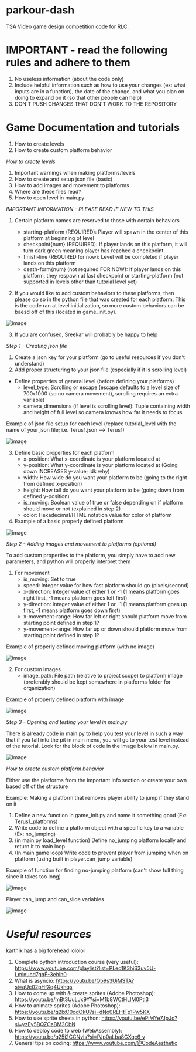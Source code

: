 # parkour-dash
TSA Video game design competition code for RLC.

# IMPORTANT - read the following rules and adhere to them

1) No useless information (about the code only)
2) Include helpful information such as how to use your changes (ex: what inputs are in a function), the date of the change, and what you plan on doing to expand on it (so that other people can help)
3) DON'T PUSH CHANGES THAT DON'T WORK TO THE REPOSITORY

# Game Documentation and tutorials

1) How to create levels
2) How to create custom platform behavior

*How to create levels*

1) Important warnings when making platforms/levels
2) How to create and setup json file (basic)
3) How to add images and movement to platforms
4) Where are these files read?
5) How to open level in main.py

*IMPORTANT INFORMATION - PLEASE READ IF NEW TO THIS*

1) Certain platform names are reserved to those with certain behaviors
    - starting-platform (REQUIRED): Player will spawn in the center of this platform at beginning of level
    - checkpoint{num} (REQUIRED): If player lands on this platform, it will turn dark green meaning player has reached a checkpoint
    - finish-line (REQUIRED for now): Level will be completed if player lands on this platform
    - death-form{num} (not required FOR NOW): If player lands on this platform, they respawn at last checkpoint or starting-platform (not supported in levels other than tutorial level yet)

2) If you would like to add custom behaviors to these platforms, then please do so in the python file that was created for each platform. This is the code ran at level initialization, so more custom behaviors can be baesd off of this (located in game_init.py).
 
![image](https://github.com/user-attachments/assets/e7f63945-6c23-4f44-8024-241736217825)

3) If you are confused, Sreekar will probably be happy to help



*Step 1 - Creating json file*

1) Create a json key for your platform (go to useful resources if you don't understand)
2) Add proper structuring to your json file (especially if it is scrolling level)
  - Define properties of general level (before defining your platforms)
    - level_type: Scrolling or escape (escape defaults to a level size of 700x1000 (so no camera movement), scrolling requires an extra variable)
    - camera_dimensions (if level is scrolling level): Tuple containing width and height of full level so camera knows how far it needs to focus

Example of json file setup for each level (replace tutorial_level with the name of your json file; i.e. Terus1.json --> Terus1)

![image](https://github.com/user-attachments/assets/798adc0c-95c5-40e4-adce-4e3df168cd93)

3) Define basic properties for each platform
    - x-position: What x-coordinate is your platform located at
    - y-position: What y-coordinate is your platform located at (Going down INCREASES y-value; idk why)
    - width: How wide do you want your platform to be (going to the right from defined x-position)
    - height: How tall do you want your platform to be (going down from defined y-position)
    - is_moving: Boolean value of true or false depending on if platform should move or not (explained in step 2)
    - color: Hexadecimal/HTML notation value for color of platform
4) Example of a basic properly defined platform

![image](https://github.com/user-attachments/assets/878f5a57-505d-427f-ba01-bf4d6a3eef81)

*Step 2 - Adding images and movement to platforms (optional)*

To add custom properties to the platform, you simply have to add new parameters, and python will properly interpret them

1) For movement
    - is_moving: Set to true
    - speed: Integer value for how fast platform should go (pixels/second)
    - x-direction: Integer value of either 1 or -1 (1 means platform goes right first, -1 means platform goes left first)
    - y-direction: Integer value of either 1 or -1 (1 means platform goes up first, -1 means platform goes down first)
    - x-movement-range: How far left or right should platform move from starting point defined in step 1?
    - y-movement-range: How far up or down should platform move from starting point defined in step 1?

Example of properly defined moving platform (with no image)

![image](https://github.com/user-attachments/assets/216d5d78-d99b-4a21-8d5c-ae640aca5928)

2) For custom images
    - image_path: File path (relative to project scope) to platform image (preferably should be kept somewhere in platforms folder for       organization)

Example of properly defined platform with image

![image](https://github.com/user-attachments/assets/f43ebf35-eccb-480e-aa1a-99fd6e082e00)

*Step 3 - Opening and testing your level in main.py*

There is already code in main.py to help you test your level in such a way that if you fall into the pit in main menu, you will go to your test level instead of the tutorial. Look for the block of code in the image below in main.py.

![image](https://github.com/user-attachments/assets/8a9c1686-80c1-41b8-90ff-36815ad252fb)

*How to create custom platform behavior*

Either use the platforms from the important info section or create your own based off of the structure

Example: Making a platform that removes player ability to jump if they stand on it

1) Define a new function in game_init.py and name it something good (Ex: Terus1_platforms)
2) Write code to define a platform object with a specific key to a variable (Ex: no_jumping)
3) (in main.py load_level function) Define no_jumping platform locally and return it to main loop
4) (In main game loop) Write code to prevent player from jumping when on platform (using built in player.can_jump variable)

Example of function for finding no-jumping platform (can't show full thing since it takes too long)

![image](https://github.com/user-attachments/assets/77a9f1f3-6fa3-4f1e-8af6-28487ccd4aac)

Player can_jump and can_slide variables

![image](https://github.com/user-attachments/assets/537da5bd-f214-4ec9-b376-55c8d6bcef99)

# *Useful resources*

karthik has a big forehead lololol
1) Complete python introduction course (very useful): https://www.youtube.com/playlist?list=PLeo1K3hjS3uv5U-Lmlnucd7gqF-3ehIh0
2) What is asyncio: https://youtu.be/Qb9s3UiMSTA?si=aUc02pHfXq4Ukhqs
3) How to come up with & create sprites (Adobe Photoshop): https://youtu.be/mBt3UuLJx9Y?si=M1b8WCtHLIM0PtI3
4) How to animate sprites (Adobe Photoshop): https://youtu.be/q2IxC0odOkU?si=dNo0REHtTp1Pw5KX
5) How to use sprite sheets in python: https://youtu.be/ePiMYe7JpJo?si=yzEy5BQZCaBM3CbN
6) How to deploy code to web (WebAssembly): https://youtu.be/q25i2CCNvis?si=PJp0aLba8GXqc6_v
7) General tips on coding: https://www.youtube.com/@CodeAesthetic



